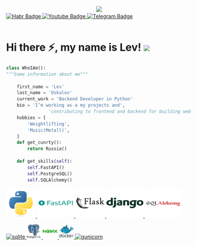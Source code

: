 <div id="header" align="center">
  <img src="https://thumbs.gfycat.com/MadComfortableGraywolf-size_restricted.gif" width="100"/>
</div>
<div id="badges">
  <a href="https://career.habr.com/oskalovlev">
    <img src="https://img.shields.io/badge/Habr-blue?style=for-the-badge&logo=habr&logoColor=white" alt="Habr Badge"/>
  </a>
  <a href="https://www.youtube.com/channel/UC96ij0l3WKVIBNz1QlHwx_Q">
    <img src="https://img.shields.io/badge/YouTube-red?style=for-the-badge&logo=youtube&logoColor=white" alt="Youtube Badge"/>
  </a>
  <a href="https://t.me/oskalov">
    <img src="https://img.shields.io/badge/Telegram-blue?style=for-the-badge&logo=telegram&logoColor=white" alt="Telegram Badge"/>
  </a>
</div>
<img src="https://komarev.com/ghpvc/?username=Oskalovlev&style=flat-square&color=red" alt=""/>
<h1>
  Hi there ⚡, my name is Lev!
  <img src="https://media.giphy.com/media/hvRJCLFzcasrR4ia7z/giphy.gif" width="30px"/>
</h1>

```python
class WhoIAm():
"""Some information about me"""

	first_name = 'Lev'
  	last_name = 'Oskalov'
	current_work = 'Backend Developer in Python'
  	bio = 'I’m working as a my projects and',
                'contributing to frontend and backend for building web applications'
	hobbies = [
		'Weightlifting',
		'Music(Metall)',
	]
  	def get_cunrty():
   		return Russia()

	def get_skills(self):
		self.FastAPI()
		self.PostgreSQL()
		self.SQLAlchemy()
```

<p align="left">
  <a href="https://www.python.org/" target="_blank" rel="noreferrer"> 
    <img src="https://raw.githubusercontent.com/devicons/devicon/master/icons/python/python-original.svg" alt="python" width="80" height="80"/> 
  </a>
  <a href="https://fastapi.tiangolo.com/" target="_blank" rel="noreferrer"> 
    <img src="https://raw.githubusercontent.com/devicons/devicon/1119b9f84c0290e0f0b38982099a2bd027a48bf1/icons/fastapi/fastapi-original-wordmark.svg" alt="fastapi" width="100" height="80"/> 
  </a>
  <a href="https://flask.palletsprojects.com/" target="_blank" rel="noreferrer"> 
    <img src="https://raw.githubusercontent.com/devicons/devicon/1119b9f84c0290e0f0b38982099a2bd027a48bf1/icons/flask/flask-original-wordmark.svg" alt="flask" width="80" height="80"/>
  </a>
  <a href="https://www.djangoproject.com//" target="_blank" rel="noreferrer">
   <img src="https://raw.githubusercontent.com/devicons/devicon/1119b9f84c0290e0f0b38982099a2bd027a48bf1/icons/django/django-plain-wordmark.svg" alt="django-rest-framework" width="100" height="80"/>
  </a>
  <a href="https://www.sqlalchemy.org/" target="_blank" rel="noreferrer"> 
    <img src="https://raw.githubusercontent.com/devicons/devicon/1119b9f84c0290e0f0b38982099a2bd027a48bf1/icons/sqlalchemy/sqlalchemy-original-wordmark.svg" alt="sqlalchemy" width="100" height="80"/> 
  </a>
</p>

<p align="left">
  <a href="https://www.sqlite.org/" target="_blank" rel="noreferrer"> 
    <img src="https://www.vectorlogo.zone/logos/sqlite/sqlite-icon.svg" alt="sqlite" width="40" height="40"/> 
  </a>
  <a href="https://www.postgresql.org/" target="_blank" rel="noreferrer"> 
    <img src="https://raw.githubusercontent.com/devicons/devicon/master/icons/postgresql/postgresql-original-wordmark.svg" alt="postgresql" width="40" height="40"/> 
  </a>
  <a href="https://www.nginx.com/" target="_blank" rel="noreferrer"> 
    <img src="https://raw.githubusercontent.com/devicons/devicon/master/icons/nginx/nginx-original.svg" alt="nginx" width="40" height="40"/> 
  </a>
  <a href="https://www.docker.com/" target="_blank" rel="noreferrer"> 
    <img src="https://raw.githubusercontent.com/devicons/devicon/master/icons/docker/docker-original-wordmark.svg" alt="docker" width="40" height="40"/> 
  </a>
  <a href="https://gunicorn.org/" target="_blank" rel="noreferrer"> 
    <img src="https://upload.wikimedia.org/wikipedia/commons/thumb/0/00/Gunicorn_logo_2010.svg/2560px-Gunicorn_logo_2010.svg.png" alt="gunicorn" width="140" height="40"/> 
  </a>
</p>
